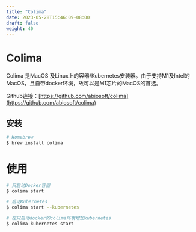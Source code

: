 ```yaml
---
title: "Colima"
date: 2023-05-28T15:46:09+08:00
draft: false
weight: 40
---
```


# Colima

Colima 是MacOS 及Linux上的容器/Kubernetes安装器。由于支持M1及Intel的MacOS，且自带docker环境，故可以是M1芯片的MacOS的首选。

Github连接：[https://github.com/abiosoft/colima](https://github.com/abiosoft/colima)

## 安装

```bash
# Homebrew
$ brew install colima
```

# 使用

```bash
# 只启动Docker容器
$ colima start

# 启动Kubernetes
$ colima start --kubernetes

# 在只启动docker的colima环境增加kubernetes
$ colima kubernetes start
```

